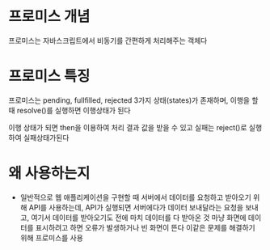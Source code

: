 # 프로미스 개념

프로미스는 자바스크립트에서 비동기를 간편하게 처리해주는 객체다

# 프로미스 특징

프로미스는 pending, fullfilled, rejected 3가지 상태(states)가 존재하며,
이행을 할 때 resolve()를 실행하면 이행상태가 된다

이행 상태가 되면 then을 이용하여 처리 결과 값을 받을 수 있고
실패는 reject()로 실행하여 실패상태가된다

# 왜 사용하는지

- 일반적으로 웹 애플리케이션을 구현할 때 서버에서 데이터를 요청하고 받아오기 위해 API를 사용하는데,
  API가 실행되면 서버에다가 데이터 보내달라는 요청을 보내고,
  여기서 데이터를 받아오기도 전에 마치 데이터를 다 받아온 것 마냥 화면에 데이터를 표시하려고 하면 오류가 발생하거나 빈 화면이 뜬다
  이같은 문제를 해결하기 위해 프로미스를 사용
